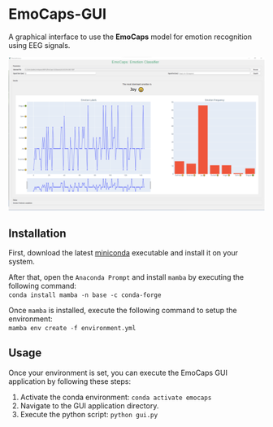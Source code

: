 # EmoCaps-GUI

A graphical interface to use the **EmoCaps** model for emotion recognition using EEG signals.

![GUI](./media/gui.png)

## Installation

First, download the latest [miniconda](https://docs.conda.io/en/latest/miniconda.html) executable and install it on your system.

After that, open the `Anaconda Prompt` and install `mamba` by executing the following command:  
`conda install mamba -n base -c conda-forge`

Once `mamba` is installed, execute the following command to setup the environment:  
`mamba env create -f environment.yml`

## Usage

Once your environment is set, you can execute the EmoCaps GUI application by following these steps:

1. Activate the conda environment: `conda activate emocaps`
2. Navigate to the GUI application directory.
3. Execute the python script: `python gui.py`
